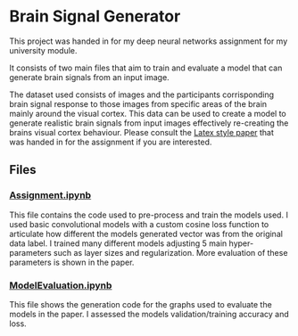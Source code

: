 # Brain Signal Generator

This project was handed in for my deep neural networks assignment for my university module.

It consists of two main files that aim to train and evaluate a model that can generate brain signals from an input image.

The dataset used consists of images and the participants corrisponding brain signal response to those images from specific areas of the brain mainly around the visual cortex. This data can be used to create a model to generate realistic brain signals from input images effectively re-creating the brains visual cortex behaviour. Please consult the [Latex style paper](https://github.com/Surfytom/DNNBrainSignalGenerator/blob/main/DNNAssignmentPaper.pdf) that was handed in for the assignment if you are interested.

## Files

### [Assignment.ipynb](https://github.com/Surfytom/DNNBrainSignalGenerator/blob/main/Assignment.ipynb)

This file contains the code used to pre-process and train the models used. I used basic convolutional models with a custom cosine loss function to articulate how different the models generated vector was from the original data label. I trained many different models adjusting 5 main hyper-parameters such as layer sizes and regularization. More evaluation of these parameters is shown in the paper.

### [ModelEvaluation.ipynb](https://github.com/Surfytom/DNNBrainSignalGenerator/blob/main/ModelEvaluation.ipynb)

This file shows the generation code for the graphs used to evaluate the models in the paper. I assessed the models validation/training accuracy and loss.


